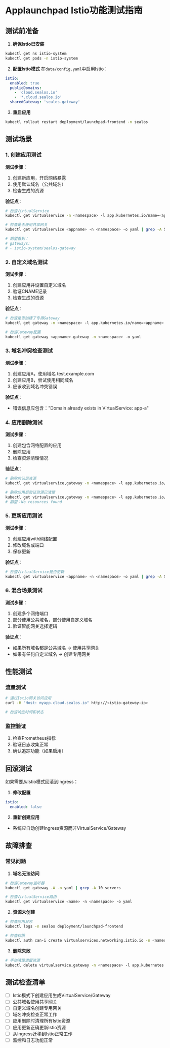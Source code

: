 # Applaunchpad Istio功能测试指南

## 测试前准备

1. **确保Istio已安装**
```bash
kubectl get ns istio-system
kubectl get pods -n istio-system
```

2. **配置Istio模式**
在`data/config.yaml`中启用Istio：
```yaml
istio:
  enabled: true
  publicDomains:
    - 'cloud.sealos.io'
    - '*.cloud.sealos.io'
  sharedGateway: 'sealos-gateway'
```

3. **重启应用**
```bash
kubectl rollout restart deployment/launchpad-frontend -n sealos
```

## 测试场景

### 1. 创建应用测试

**测试步骤**：
1. 创建新应用，开启网络暴露
2. 使用默认域名（公共域名）
3. 检查生成的资源

**验证点**：
```bash
# 检查VirtualService
kubectl get virtualservice -n <namespace> -l app.kubernetes.io/name=<appname>

# 检查是否使用共享网关
kubectl get virtualservice <appname> -n <namespace> -o yaml | grep -A 5 gateways

# 期望看到：
# gateways:
# - istio-system/sealos-gateway
```

### 2. 自定义域名测试

**测试步骤**：
1. 创建应用并设置自定义域名
2. 验证CNAME记录
3. 检查生成的资源

**验证点**：
```bash
# 检查是否创建了专用Gateway
kubectl get gateway -n <namespace> -l app.kubernetes.io/name=<appname>

# 检查Gateway配置
kubectl get gateway <appname>-gateway -n <namespace> -o yaml
```

### 3. 域名冲突检查测试

**测试步骤**：
1. 创建应用A，使用域名 test.example.com
2. 创建应用B，尝试使用相同域名
3. 应该收到域名冲突错误

**验证点**：
- 错误信息应包含："Domain already exists in VirtualService: app-a"

### 4. 应用删除测试

**测试步骤**：
1. 创建包含网络配置的应用
2. 删除应用
3. 检查资源清理情况

**验证点**：
```bash
# 删除前记录资源
kubectl get virtualservice,gateway -n <namespace> -l app.kubernetes.io/name=<appname>

# 删除应用后验证资源已清理
kubectl get virtualservice,gateway -n <namespace> -l app.kubernetes.io/name=<appname>
# 期望：No resources found
```

### 5. 更新应用测试

**测试步骤**：
1. 创建应用with网络配置
2. 修改域名或端口
3. 保存更新

**验证点**：
```bash
# 检查VirtualService是否更新
kubectl get virtualservice <appname> -n <namespace> -o yaml | grep -A 5 hosts
```

### 6. 混合场景测试

**测试步骤**：
1. 创建多个网络端口
2. 部分使用公共域名，部分使用自定义域名
3. 验证智能网关选择逻辑

**验证点**：
- 如果所有域名都是公共域名 → 使用共享网关
- 如果有任何自定义域名 → 创建专用网关

## 性能测试

### 流量测试
```bash
# 通过Istio网关访问应用
curl -H "Host: myapp.cloud.sealos.io" http://<istio-gateway-ip>

# 检查响应时间和状态
```

### 监控验证
1. 检查Prometheus指标
2. 验证日志收集正常
3. 确认追踪功能（如果启用）

## 回滚测试

如果需要从Istio模式回滚到Ingress：

1. **修改配置**
```yaml
istio:
  enabled: false
```

2. **重新创建应用**
- 系统应自动创建Ingress资源而非VirtualService/Gateway

## 故障排查

### 常见问题

1. **域名无法访问**
```bash
# 检查Gateway监听器
kubectl get gateway -A -o yaml | grep -A 10 servers

# 检查VirtualService路由
kubectl get virtualservice <name> -n <namespace> -o yaml
```

2. **资源未创建**
```bash
# 检查应用日志
kubectl logs -n sealos deployment/launchpad-frontend

# 检查权限
kubectl auth can-i create virtualservices.networking.istio.io -n <namespace>
```

3. **删除失败**
```bash
# 手动清理遗留资源
kubectl delete virtualservice,gateway -n <namespace> -l app.kubernetes.io/name=<appname>
```

## 测试检查清单

- [ ] Istio模式下创建应用生成VirtualService/Gateway
- [ ] 公共域名使用共享网关
- [ ] 自定义域名创建专用网关
- [ ] 域名冲突检查正常工作
- [ ] 应用删除时清理所有Istio资源
- [ ] 应用更新正确更新Istio资源
- [ ] 从Ingress迁移到Istio正常工作
- [ ] 监控和日志功能正常